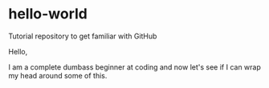 # hello-world
Tutorial repository to get familiar with GitHub

Hello,

I am a complete dumbass beginner at coding and now let's see if I can wrap my head around some of this.
